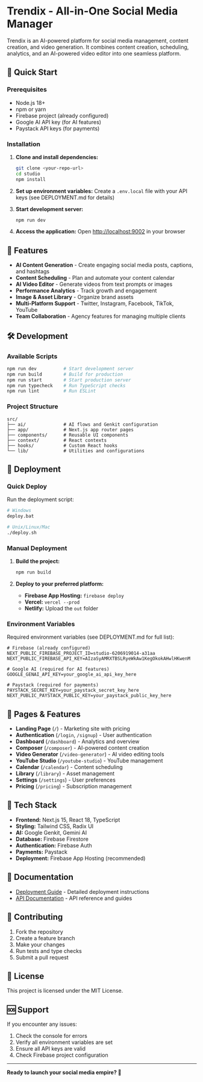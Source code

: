 # Trendix - All-in-One Social Media Manager

Trendix is an AI-powered platform for social media management, content creation, and video generation. It combines content creation, scheduling, analytics, and an AI-powered video editor into one seamless platform.

## 🚀 Quick Start

### Prerequisites
- Node.js 18+ 
- npm or yarn
- Firebase project (already configured)
- Google AI API key (for AI features)
- Paystack API keys (for payments)

### Installation

1. **Clone and install dependencies:**
   ```bash
   git clone <your-repo-url>
   cd studio
   npm install
   ```

2. **Set up environment variables:**
   Create a `.env.local` file with your API keys (see DEPLOYMENT.md for details)

3. **Start development server:**
   ```bash
   npm run dev
   ```

4. **Access the application:**
   Open [http://localhost:9002](http://localhost:9002) in your browser

## 🎯 Features

- **AI Content Generation** - Create engaging social media posts, captions, and hashtags
- **Content Scheduling** - Plan and automate your content calendar
- **AI Video Editor** - Generate videos from text prompts or images
- **Performance Analytics** - Track growth and engagement
- **Image & Asset Library** - Organize brand assets
- **Multi-Platform Support** - Twitter, Instagram, Facebook, TikTok, YouTube
- **Team Collaboration** - Agency features for managing multiple clients

## 🛠️ Development

### Available Scripts

```bash
npm run dev          # Start development server
npm run build        # Build for production
npm run start        # Start production server
npm run typecheck    # Run TypeScript checks
npm run lint         # Run ESLint
```

### Project Structure

```
src/
├── ai/              # AI flows and Genkit configuration
├── app/             # Next.js app router pages
├── components/      # Reusable UI components
├── context/         # React contexts
├── hooks/           # Custom React hooks
└── lib/             # Utilities and configurations
```

## 🚀 Deployment

### Quick Deploy

Run the deployment script:
```bash
# Windows
deploy.bat

# Unix/Linux/Mac
./deploy.sh
```

### Manual Deployment

1. **Build the project:**
   ```bash
   npm run build
   ```

2. **Deploy to your preferred platform:**
   - **Firebase App Hosting:** `firebase deploy`
   - **Vercel:** `vercel --prod`
   - **Netlify:** Upload the `out` folder

### Environment Variables

Required environment variables (see DEPLOYMENT.md for full list):

```env
# Firebase (already configured)
NEXT_PUBLIC_FIREBASE_PROJECT_ID=studio-6206919014-a31aa
NEXT_PUBLIC_FIREBASE_API_KEY=AIzaSyAMRXTBSLRyeWkAw1KegOkokAHwlHKwenM

# Google AI (required for AI features)
GOOGLE_GENAI_API_KEY=your_google_ai_api_key_here

# Paystack (required for payments)
PAYSTACK_SECRET_KEY=your_paystack_secret_key_here
NEXT_PUBLIC_PAYSTACK_PUBLIC_KEY=your_paystack_public_key_here
```

## 📱 Pages & Features

- **Landing Page** (`/`) - Marketing site with pricing
- **Authentication** (`/login`, `/signup`) - User authentication
- **Dashboard** (`/dashboard`) - Analytics and overview
- **Composer** (`/composer`) - AI-powered content creation
- **Video Generator** (`/video-generator`) - AI video editing tools
- **YouTube Studio** (`/youtube-studio`) - YouTube management
- **Calendar** (`/calendar`) - Content scheduling
- **Library** (`/library`) - Asset management
- **Settings** (`/settings`) - User preferences
- **Pricing** (`/pricing`) - Subscription management

## 🔧 Tech Stack

- **Frontend:** Next.js 15, React 18, TypeScript
- **Styling:** Tailwind CSS, Radix UI
- **AI:** Google Genkit, Gemini AI
- **Database:** Firebase Firestore
- **Authentication:** Firebase Auth
- **Payments:** Paystack
- **Deployment:** Firebase App Hosting (recommended)

## 📖 Documentation

- [Deployment Guide](DEPLOYMENT.md) - Detailed deployment instructions
- [API Documentation](docs/) - API reference and guides

## 🤝 Contributing

1. Fork the repository
2. Create a feature branch
3. Make your changes
4. Run tests and type checks
5. Submit a pull request

## 📄 License

This project is licensed under the MIT License.

## 🆘 Support

If you encounter any issues:
1. Check the console for errors
2. Verify all environment variables are set
3. Ensure all API keys are valid
4. Check Firebase project configuration

---

**Ready to launch your social media empire? 🚀**
